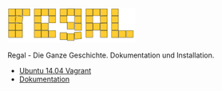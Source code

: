 ![Regal Logo](/doc/resources/images/logo.png "Regal Logo")

Regal - Die Ganze Geschichte. Dokumentation und Installation.

 
- [Ubuntu 14.04 Vagrant](https://github.com/jschnasse/Regal/tree/master/vagrant/ubuntu-14.04)
- [Dokumentation](https://jschnasse.github.io/Regal/doc/regal.html)
